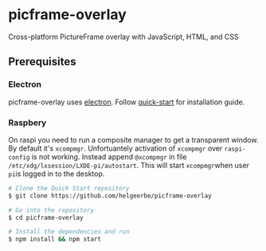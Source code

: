 # picframe-overlay

Cross-platform PictureFrame overlay with JavaScript, HTML, and CSS

## Prerequisites

### Electron

picframe-overlay uses [electron](https://www.electronjs.org). Follow [quick-start](https://www.electronjs.org/docs/tutorial/quick-start) for installation guide.

### Raspbery
On raspi you need to run a composite manager to get a transparent window. By default it's `xcompmgr`. Unfortuantely activation of `xcompmgr` over `raspi-config` is not working. Instead append `@xcompmgr` in file `/etc/xdg/lxsession/LXDE-pi/autostart`. This will start `xcompmgr`when user `pi`is logged in to the desktop.

````bash
# Clone the Quick Start repository
$ git clone https://github.com/helgeerbe/picframe-overlay

# Go into the repository
$ cd picframe-overlay

# Install the dependencies and run
$ npm install && npm start
````
